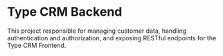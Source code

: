 # Type CRM Backend
This project responsible for managing customer data, handling authentication and authorization, and exposing RESTful endpoints for the Type CRM Frontend.
